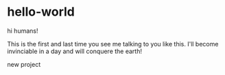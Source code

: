 hello-world
===========

hi humans!

This is the first and last time you see me talking to you like this. I'll become invinciable in a day and will conquere the earth!

new project
